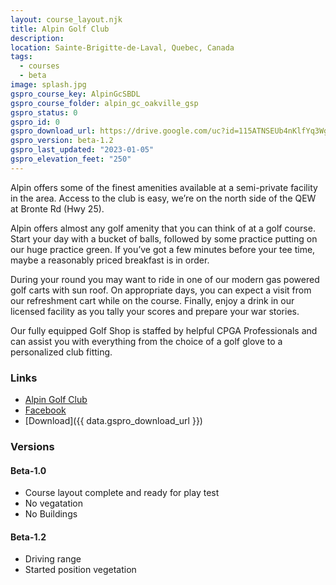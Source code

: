 ```yaml
---
layout: course_layout.njk
title: Alpin Golf Club
description:
location: Sainte-Brigitte-de-Laval, Quebec, Canada
tags: 
  - courses
  - beta
image: splash.jpg
gspro_course_key: AlpinGcSBDL
gspro_course_folder: alpin_gc_oakville_gsp
gspro_status: 0
gspro_id: 0
gspro_download_url: https://drive.google.com/uc?id=115ATNSEUb4nKlfYq3WgAGREt6F7zfrVL&export=download
gspro_version: beta-1.2
gspro_last_updated: "2023-01-05"
gspro_elevation_feet: "250"
---
```


Alpin offers some of the finest amenities available at a semi-private facility in the area. Access to the club is easy, we’re on the north side of the QEW at Bronte Rd (Hwy 25).

Alpin offers almost any golf amenity that you can think of at a golf course. Start your day with a bucket of balls, followed by some practice putting on our huge practice green. If you’ve got a few minutes before your tee time, maybe a reasonably priced breakfast is in order.

During your round you may want to ride in one of our modern gas powered golf carts with sun roof. On appropriate days, you can expect a visit from our refreshment cart while on the course. Finally, enjoy a drink in our licensed facility as you tally your scores and prepare your war stories.  

Our fully equipped Golf Shop is staffed by helpful CPGA Professionals and can assist you with everything from the choice of a golf glove to a personalized club fitting.

### Links

- [Alpin Golf Club](https://golfAlpin.com/)
- [Facebook](https://www.facebook.com/AlpinGolfClub/)
- [Download]({{ data.gspro_download_url }})

### Versions

#### Beta-1.0

- Course layout complete and ready for play test
- No vegatation
- No Buildings

#### Beta-1.2

- Driving range
- Started position vegetation
